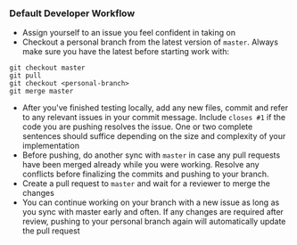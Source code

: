 ### Default Developer Workflow

- Assign yourself to an issue you feel confident in taking on
- Checkout a personal branch from the latest version of `master`. Always make sure you have the latest before starting work with:
```
git checkout master
git pull
git checkout <personal-branch>
git merge master
```
- After you've finished testing locally, add any new files, commit and refer to any relevant issues in your commit message. Include `closes #1` if the code you are pushing resolves the issue. One or two complete sentences should suffice depending on the size and complexity of your implementation
- Before pushing, do another sync with `master` in case any pull requests have been merged already while you were working. Resolve any conflicts before finalizing the commits and pushing to your branch.
- Create a pull request to `master` and wait for a reviewer to merge the changes
- You can continue working on your branch with a new issue as long as you sync with master early and often. If any changes are required after review, pushing to your personal branch again will automatically update the pull request